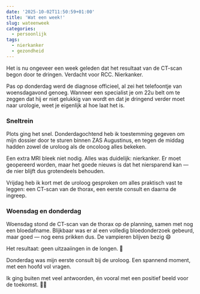 ```yaml
---
date: '2025-10-02T11:50:59+01:00'
title: 'Wat een week!'
slug: wateenweek
categories:
  - persoonlijk
tags:
  - nierkanker
  - gezondheid
---
```

Het is nu ongeveer een week geleden dat het resultaat van de CT-scan begon door te dringen.
Verdacht voor RCC. Nierkanker.

Pas op donderdag werd de diagnose officieel, al zei het telefoontje van woensdagavond genoeg.
Wanneer een specialist je om 22u belt om te zeggen dat hij er niet gelukkig van wordt en dat je dringend verder moet naar urologie, weet je eigenlijk al hoe laat het is.
### Sneltrein

Plots ging het snel.
Donderdagochtend heb ik toestemming gegeven om mijn dossier door te sturen binnen ZAS Augustinus, en tegen de middag hadden zowel de uroloog als de oncoloog alles bekeken.

Een extra MRI bleek niet nodig. Alles was duidelijk: nierkanker.
Er moet geopereerd worden, maar het goede nieuws is dat het niersparend kan — de nier blijft dus grotendeels behouden.

Vrijdag heb ik kort met de uroloog gesproken om alles praktisch vast te leggen: een CT-scan van de thorax, een eerste consult en daarna de ingreep.
### Woensdag en donderdag

Woensdag stond de CT-scan van de thorax op de planning, samen met nog een bloedafname.
Blijkbaar was er al een volledig bloedonderzoek gebeurd, maar goed — nog eens prikken dus. De vampieren blijven bezig 😄

Het resultaat: geen uitzaaiingen in de longen. 🥳

Donderdag was mijn eerste consult bij de uroloog.
Een spannend moment, met een hoofd vol vragen.

Ik ging buiten met veel antwoorden, én vooral met een positief beeld voor de toekomst. 💪🏻